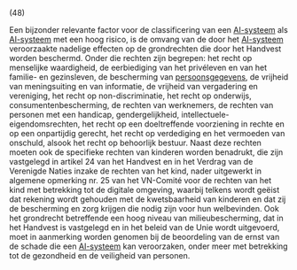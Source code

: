 (48)

Een bijzonder relevante factor voor de classificering van een [AI-systeem](a3.md#^ai-systeem) als [AI-systeem](a3.md#^ai-systeem) met een hoog risico, is de omvang van de door het [AI-systeem](a3.md#^ai-systeem) veroorzaakte nadelige effecten op de grondrechten die door het Handvest worden beschermd. Onder die rechten zijn begrepen: het recht op menselijke waardigheid, de eerbiediging van het privéleven en van het familie- en gezinsleven, de bescherming van [persoonsgegevens](a3.md#^persg), de vrijheid van meningsuiting en van informatie, de vrijheid van vergadering en vereniging, het recht op non-discriminatie, het recht op onderwijs, consumentenbescherming, de rechten van werknemers, de rechten van personen met een handicap, gendergelijkheid, intellectuele-eigendomsrechten, het recht op een doeltreffende voorziening in rechte en op een onpartijdig gerecht, het recht op verdediging en het vermoeden van onschuld, alsook het recht op behoorlijk bestuur. Naast deze rechten moeten ook de specifieke rechten van kinderen worden benadrukt, die zijn vastgelegd in artikel 24 van het Handvest en in het Verdrag van de Verenigde Naties inzake de rechten van het kind, nader uitgewerkt in algemene opmerking nr. 25 van het VN-Comité voor de rechten van het kind met betrekking tot de digitale omgeving, waarbij telkens wordt geëist dat rekening wordt gehouden met de kwetsbaarheid van kinderen en dat zij de bescherming en zorg krijgen die nodig zijn voor hun welbevinden. Ook het grondrecht betreffende een hoog niveau van milieubescherming, dat in het Handvest is vastgelegd en in het beleid van de Unie wordt uitgevoerd, moet in aanmerking worden genomen bij de beoordeling van de ernst van de schade die een [AI-systeem](a3.md#^ai-systeem) kan veroorzaken, onder meer met betrekking tot de gezondheid en de veiligheid van personen.